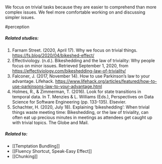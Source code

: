 We focus on trivial tasks because they are easier to comprehend than more complex issues. We feel more comfortable working on and discussing simpler issues.

#perception 

##### Related studies: 

1. Farnam Street. (2020, April 17). Why we focus on trivial things. https://fs.blog/2020/04/bikeshed-effect/
2. Effectiviology. (n.d.). Bikeshedding and the law of triviality: Why people focus on minor issues. Retrieved September 1, 2020, from https://effectiviology.com/bikeshedding-law-of-triviality/
3. Falconer, J. (2017, November 14). How to use Parkinson’s law to your advantage. Lifehack. https://www.lifehack.org/articles/featured/how-to-use-parkinsons-law-to-your-advantage.html
4. Holmes, R., & Zimmerman, T. (2016). Look for state transitions in temporal data. In T. Menzies & L. Williams (Eds.), Perspectives on Data Science for Software Engineering (pp. 133-135). Elsevier.
5. Schachter, H. (2020, July 18). Explaining ‘bikeshedding’: When trivial things waste meeting time: Bikeshedding, or the law of triviality, can often eat up precious minutes in meetings as attendees get caught up with trivial topics. The Globe and Mail.

##### Related to:

- [[Temptation Bundling]] 
- [[Fluency Shortcut, Speak-Easy Effect]] 
- [[Chunking]] 
